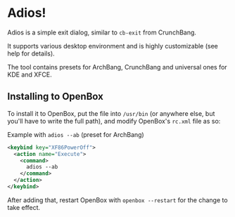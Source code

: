 Adios!
======

Adios is a simple exit dialog, similar to `cb-exit` from CrunchBang.

It supports various desktop environment and is highly customizable (see help for details).

The tool contains presets for ArchBang, CrunchBang and universal ones for KDE and XFCE.

Installing to OpenBox
---------------------

To install it to OpenBox, put the file into `/usr/bin` (or anywhere else, but you'll have to write the full path), and modify OpenBox's `rc.xml` file as so:

Example with `adios --ab` (preset for ArchBang)

~~~xml
<keybind key="XF86PowerOff">
  <action name="Execute">
    <command>
      adios --ab
    </command>
  </action>
</keybind>
~~~

After adding that, restart OpenBox with `openbox --restart` for the change to take effect.
